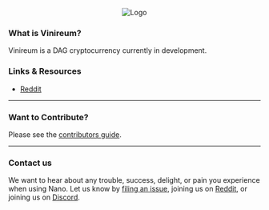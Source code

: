 <p style="text-align:center;"><img src="/images/logo.svg" width"300px" height="auto" alt="Logo"></p>

### What is Vinireum?

Vinireum is a DAG cryptocurrency currently in development.


### Links & Resources

* [Reddit](https://reddit.com/r/vinireum)

---

### Want to Contribute?

Please see the [contributors guide](https://docs.nano.org/node-implementation/contributing/).

---

### Contact us

We want to hear about any trouble, success, delight, or pain you experience when
using Nano. Let us know by [filing an issue](https://github.com/nanocurrency/nano-node/issues), joining us on [Reddit](https://reddit.com/r/nanocurrency), or joining us on [Discord](https://chat.nano.org/).
